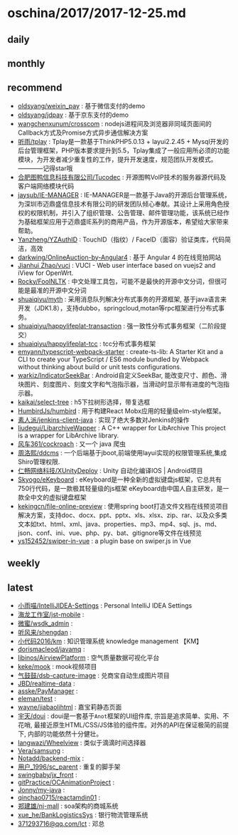# oschina/2017/2017-12-25.md



## daily



## monthly



## recommend

- [oldsyang/weixin_pay](http://git.oschina.net/oldsyang/weixin_pay) : 基于微信支付的demo
- [oldsyang/jdpay](http://git.oschina.net/oldsyang/jdpay) : 基于京东支付的demo
- [wangchenxunum/crosscom](http://git.oschina.net/wangchenxunum/crosscom) : nodejs进程间及浏览器非同域页面间的Callback方式及Promise方式异步通信解决方案
- [听雨/tplay](http://git.oschina.net/pengweimy/tplay) : Tplay是一款基于ThinkPHP5.0.13 + layui2.2.45 + Mysql开发的后台管理框架，PHP版本要求提升到5.5，Tplay集成了一般应用所必须的功能模块，为开发者减少重复性的工作，提升开发速度，规范团队开发模式。————记得star哦
- [合肥图鸭信息科技有限公司/Tucodec](http://git.oschina.net/tucodec/relay_server) : 开源图鸭VoIP技术的服务器源代码及客户端网络模块代码
- [jaysub/IE-MANAGER](http://git.oschina.net/e_mes/IE-MANAGER) : IE-MANAGER是一款基于Java的开源后台管理系统，为深圳市迈鼎盛信息技术有限公司的研发团队倾心奉献。其设计上采用角色授权的权限机制，并引入了组织管理、公告管理、邮件管理功能，该系统已经作为基础框架应用于迈鼎盛IE系列的商用产品，作为开源版本，希望给大家带来帮助。
- [Yanzheng/YZAuthID](http://git.oschina.net/micyo202/YZAuthID) : TouchID（指纹）/ FaceID（面容）验证类库，代码简洁，高效
- [darkwing/OnlineAuction-by-Angular4](http://git.oschina.net/darkwing/OnlineAuction-by-Angular4) : 基于 Angular 4 的在线竞拍网站
- [Jianhui Zhao/vuci](http://git.oschina.net/zhaojh329/vuci) : VUCI - Web user interface based on vuejs2 and iView for OpenWrt.
- [Rocky/FoolNLTK](http://git.oschina.net/rockyzheng/FoolNLTK) : 中文处理工具包，可能不是最快的开源中文分词，但很可能是最准的开源中文分词
- [shuaiqiyu/myth](http://git.oschina.net/shuaiqiyu/myth) : 采用消息队列解决分布式事务的开源框架, 基于java语言来开发（JDK1.8），支持dubbo，springcloud,motan等rpc框架进行分布式事务。
- [shuaiqiyu/happylifeplat-transaction](http://git.oschina.net/shuaiqiyu/happylifeplat-transaction) : 强一致性分布式事务框架（二阶段提交）
- [shuaiqiyu/happylifeplat-tcc](http://git.oschina.net/shuaiqiyu/happylifeplat-tcc) : tcc分布式事务框架
- [emyann/typescript-webpack-starter](http://git.oschina.net/emyann/typescript-webpack-starter) : create-ts-lib: A Starter Kit and a CLI to create your TypeScript / ES6 module bundled by Webpack without thinking about build or unit tests configurations.
- [warkiz/IndicatorSeekBar](http://git.oschina.net/zhuangguangquan/IndicatorSeekBar) : Android自定义SeekBar, 能改变尺寸、颜色、滑块图片、刻度图片、刻度文字和气泡指示器，当滑动时显示带有进度的气泡指示器。
- [kaikai/select-tree](http://git.oschina.net/hkgit/select-tree) : h5下拉树形选择，带复选框
- [HumbirdJs/humbird](http://git.oschina.net/humbirdjs/humbird) : 用于构建React Mobx应用的轻量级elm-style框架。
- [素人派/jenkins-client-java](http://git.oschina.net/arch2surenpi/jenkins-client-java) : 实现了绝大多数对Jenkins的操作
- [liudegui/LibarchiveWapper](http://git.oschina.net/liudegui/LibarchiveWapper) : A C++ wrapper for LibArchive This project is a wrapper for LibArchive library.
- [风车361/cockroach](http://git.oschina.net/zhangyingwei/cockroach) : 又一个 java 爬虫
- [周洛熙/ddcms](http://git.oschina.net/zhoufengjob/ddcms) : 一个后端基于jboot,前端使用layui实现的权限管理系统,集成Shiro管理权限.
- [仁畅网络科技/XUnityDeploy](http://git.oschina.net/renchang/XUnityDeploy) : Unity 自动化编译IOS | Android项目
- [Skyogo/eKeyboard](http://git.oschina.net/skyogo/eKeyboard) : eKeyboard是一种全新的虚拟键盘js框架，它总共有750行代码，是一款极其轻量级的js框架 eKeyboard由中国人自主研发，是一款全中文的虚拟键盘框架
- [kekingcn/file-online-preview](http://git.oschina.net/kekingcn/file-online-preview) : 使用spring boot打造文件文档在线预览项目解决方案，支持doc、docx、ppt、pptx、xls、xlsx、zip、rar、以及众多类文本如txt、html、xml、java、properties、mp3、mp4、sql、js、md、json、conf、ini、vue、php、py、bat、gitignore等文件在线预览
- [ys152452/swiper-in-vue](http://git.oschina.net/ys152452/swiper-in-vue) : a plugin base on swiper.js in Vue


## weekly



## latest

- [小雨喵/IntelliJIDEA-Settings](http://git.oschina.net/syhily/IntelliJIDEA-Settings) : Personal IntelliJ IDEA Settings
- [海龙工作室/jst-mobile](http://git.oschina.net/ningqu/jst-mobile) : 
- [微蜜/wsdk_admin](http://git.oschina.net/alllen_zhou/wsdk_admin) : 
- [听风来/shengdan](http://git.oschina.net/github-29727412/shengdan) : 
- [小代码2016/km](http://git.oschina.net/laolang2016/km) : 知识管理系统 knowledge management 【KM】
- [dorismacleod/javamq](http://git.oschina.net/dorismacleod/javamq) : 
- [libinos/AirviewPlatform](http://git.oschina.net/libinos/AirviewPlatform) : 空气质量数据可视化平台
- [keke/mook](http://git.oschina.net/neng.git/mook) : mook视频项目
- [气鼓鼓/dsb-capture-image](http://git.oschina.net/qigugu/dsb-capture-image) : 兑商宝自动生成图片项目
- [JBD/realtime-data](http://git.oschina.net/jbdtec/realtime-data) : 
- [asske/PayManager](http://git.oschina.net/asske/PayManager) : 
- [eleman/test](http://git.oschina.net/eleman/test) : 
- [wayne/jiabaolihtml](http://git.oschina.net/wayne_zq/jiabaolihtml) : 嘉宝莉静态页面
- [宇天/doui](http://git.oschina.net/yutent/doui) : doui是一套基于`Anot`框架的UI组件库, 宗旨是追求简单、实用、不花哨, 最接近原生HTML/CSS/JS体验的组件库。对外的API在保证极简的前提下, 内部的功能依然十分健壮。
- [langwazi/Wheelview](http://git.oschina.net/langwazi123/Wheelview) : 类似于滴滴时间选择器
- [Vera/samsung](http://git.oschina.net/veraleung/samsung) : 
- [Notadd/backend-mix](http://git.oschina.net/notadd/backend-mix) : 
- [用户_1996/sc_parent](http://git.oschina.net/zhenyang_294/sc_parent) : 重复的脚手架
- [swingbaby/jx_front](http://git.oschina.net/Jia_Xiao/jx_front) : 
- [gitPractice/OCAnimationProject](http://git.oschina.net/gitPractice/OCAnimationProject) : 
- [Jonny/my-java](http://git.oschina.net/JonnyHan/my-java) : 
- [qinchao0715/reactamdin01](http://git.oschina.net/qinchao0715/reactamdin01) : 
- [郑建雄/nj-mall](http://git.oschina.net/ZhengJianXiong/nj-mall) : soa架构的商城系统
- [xue_he/BankLogisticsSys](http://git.oschina.net/xue_he/banklogisticssys) : 银行物流管理系统
- [371293716@qq.com/lct](http://git.oschina.net/linsiming/lct) : 邓总